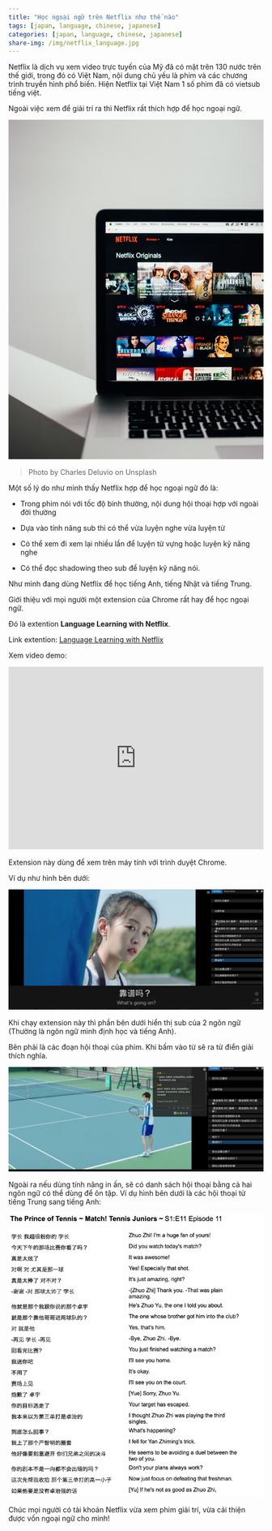 ```yaml
---
title: "Học ngoại ngữ trên Netflix như thế nào"
tags: [japan, language, chinese, japanese]
categories: [japan, language, chinese, japanese]
share-img: /img/netflix_language.jpg
---
```


Netflix là dịch vụ xem video trực tuyến của Mỹ đã có mặt trên 130 nước trên thế giới, trong đó có Việt Nam, nội dung chủ yếu là phim và các chương trình truyền hình phổ biến. Hiện Netflix tại Việt Nam 1 số phim đã có vietsub tiếng việt.

Ngoài việc xem để giải trí ra thì Netflix rất thích hợp để học ngoại ngữ.

![](/img/netflix_language.jpg)

> Photo by Charles Deluvio on Unsplash

Một số lý do như mình thấy Netflix hợp để học ngoại ngữ đó là:

* Trong phim nói với tốc độ bình thường, nội dung hội thoại hợp với ngoài đời thường

* Dựa vào tính năng sub thì có thể vừa luyện nghe vừa luyện từ

* Có thể xem đi xem lại nhiều lần để luyện từ vựng hoặc luyện kỹ năng nghe

* Có thể đọc shadowing theo sub để luyện kỹ năng nói.

Như mình đang dùng Netflix để học tiếng Anh, tiếng Nhật và tiếng Trung.

Giới thiệu với mọi người một extension của Chrome rất hay để học ngoại ngữ.

Đó là extention **Language Learning with Netflix**.

Link extention: [Language Learning with Netflix](https://chrome.google.com/webstore/detail/language-learning-with-ne/hoombieeljmmljlkjmnheibnpciblicm?hl=en)

Xem video demo:

<iframe width="100%" height="360px" src="https://www.youtube.com/embed/pMrWX2dlGIM" frameborder="0" allow="accelerometer; autoplay; encrypted-media; gyroscope; picture-in-picture" allowfullscreen></iframe>

Extension này dùng để xem trên máy tính với trình duyệt Chrome.

Ví dụ như hình bên dưới:

![](/img/language_netflix.png)

Khi chạy extension này thì phần bên dưới hiển thị sub của 2 ngôn ngữ (Thường là ngôn ngữ mình định học và tiếng Anh).

Bên phải là các đoạn hội thoại của phim. Khi bấm vào từ sẽ ra từ điển giải thích nghĩa.

![](/img/language_netflix_2.png)

Ngoài ra nếu dùng tính năng in ấn, sẽ có danh sách hội thoại bằng cả hai ngôn ngữ có thể dùng để ôn tập. Ví dụ hình bên dưới là các hội thoại từ tiếng Trung sang tiếng Anh:

![](/img/language_netflix_3.png)

Chúc mọi người có tài khoản Netflix vừa xem phim giải trí, vừa cải thiện được vốn ngoại ngữ cho mình!